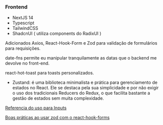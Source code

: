 ### Frontend

- NextJS 14
- Typescript
- TailwindCSS
- ShadcnUI ( utiliza components do RadixUI )

Adicionados Axios, React-Hook-Form e Zod para validação de formulários para requisições.

date-fns permite eu manipular tranquilamente as datas que o backend me devolve no front-end.

react-hot-toast para toasts personalizados.
- Zustand: é uma biblioteca minimalista e prática para gerenciamento de estados no React. Ele se destaca pela sua simplicidade e por não exigir o uso dos tradicionais Reducers do Redux, o que facilita bastante a gestão de estados sem muita complexidade.

[Referencia do uso para Inputs](https://gist.github.com/AndersonNascimentoDosSantos/b3b8f760f3a431fe9e0ee440f5b0e2d4)

[Boas práticas ao usar zod com o react-hook-forms](https://stackoverflow.com/questions/75713051/react-hook-form-zod-what-is-the-recommended-way-of-handling-image-uploads-in-a)